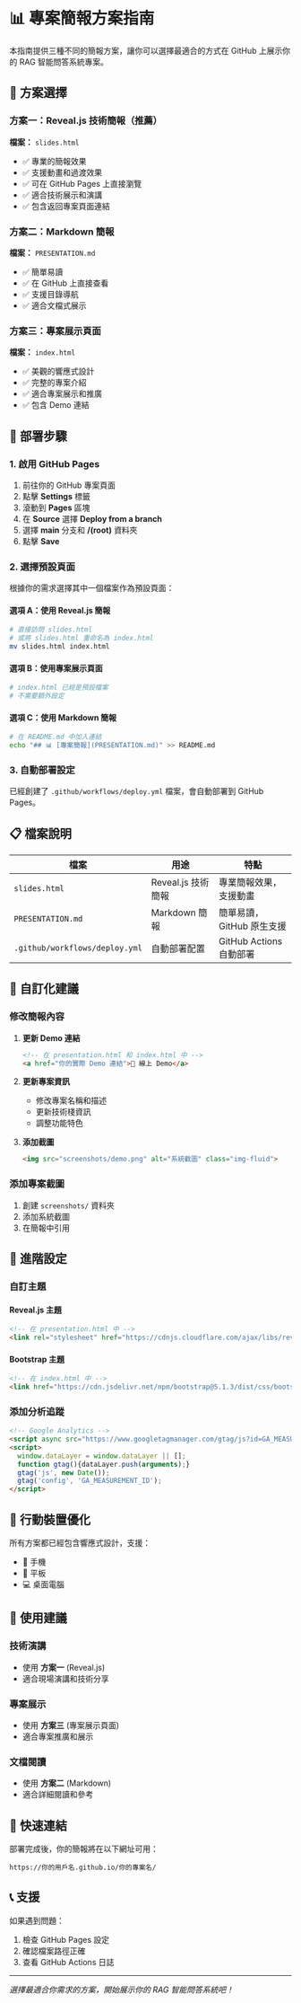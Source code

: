 # 📊 專案簡報方案指南

本指南提供三種不同的簡報方案，讓你可以選擇最適合的方式在 GitHub 上展示你的 RAG 智能問答系統專案。

## 🎯 方案選擇

### 方案一：Reveal.js 技術簡報（推薦）
**檔案：** `slides.html`
- ✅ 專業的簡報效果
- ✅ 支援動畫和過渡效果
- ✅ 可在 GitHub Pages 上直接瀏覽
- ✅ 適合技術展示和演講
- ✅ 包含返回專案頁面連結

### 方案二：Markdown 簡報
**檔案：** `PRESENTATION.md`
- ✅ 簡單易讀
- ✅ 在 GitHub 上直接查看
- ✅ 支援目錄導航
- ✅ 適合文檔式展示

### 方案三：專案展示頁面
**檔案：** `index.html`
- ✅ 美觀的響應式設計
- ✅ 完整的專案介紹
- ✅ 適合專案展示和推廣
- ✅ 包含 Demo 連結

## 🚀 部署步驟

### 1. 啟用 GitHub Pages

1. 前往你的 GitHub 專案頁面
2. 點擊 **Settings** 標籤
3. 滾動到 **Pages** 區塊
4. 在 **Source** 選擇 **Deploy from a branch**
5. 選擇 **main** 分支和 **/(root)** 資料夾
6. 點擊 **Save**

### 2. 選擇預設頁面

根據你的需求選擇其中一個檔案作為預設頁面：

#### 選項 A：使用 Reveal.js 簡報
```bash
# 直接訪問 slides.html
# 或將 slides.html 重命名為 index.html
mv slides.html index.html
```

#### 選項 B：使用專案展示頁面
```bash
# index.html 已經是預設檔案
# 不需要額外設定
```

#### 選項 C：使用 Markdown 簡報
```bash
# 在 README.md 中加入連結
echo "## 📊 [專案簡報](PRESENTATION.md)" >> README.md
```

### 3. 自動部署設定

已經創建了 `.github/workflows/deploy.yml` 檔案，會自動部署到 GitHub Pages。

## 📋 檔案說明

| 檔案 | 用途 | 特點 |
|------|------|------|
| `slides.html` | Reveal.js 技術簡報 | 專業簡報效果，支援動畫 |
| `PRESENTATION.md` | Markdown 簡報 | 簡單易讀，GitHub 原生支援 |
| `.github/workflows/deploy.yml` | 自動部署配置 | GitHub Actions 自動部署 |

## 🎨 自訂化建議

### 修改簡報內容

1. **更新 Demo 連結**
   ```html
   <!-- 在 presentation.html 和 index.html 中 -->
   <a href="你的實際 Demo 連結">🚀 線上 Demo</a>
   ```

2. **更新專案資訊**
   - 修改專案名稱和描述
   - 更新技術棧資訊
   - 調整功能特色

3. **添加截圖**
   ```html
   <img src="screenshots/demo.png" alt="系統截圖" class="img-fluid">
   ```

### 添加專案截圖

1. 創建 `screenshots/` 資料夾
2. 添加系統截圖
3. 在簡報中引用

## 🔧 進階設定

### 自訂主題

#### Reveal.js 主題
```html
<!-- 在 presentation.html 中 -->
<link rel="stylesheet" href="https://cdnjs.cloudflare.com/ajax/libs/reveal.js/4.3.1/theme/black.min.css">
```

#### Bootstrap 主題
```html
<!-- 在 index.html 中 -->
<link href="https://cdn.jsdelivr.net/npm/bootstrap@5.1.3/dist/css/bootstrap.min.css" rel="stylesheet">
```

### 添加分析追蹤

```html
<!-- Google Analytics -->
<script async src="https://www.googletagmanager.com/gtag/js?id=GA_MEASUREMENT_ID"></script>
<script>
  window.dataLayer = window.dataLayer || [];
  function gtag(){dataLayer.push(arguments);}
  gtag('js', new Date());
  gtag('config', 'GA_MEASUREMENT_ID');
</script>
```

## 📱 行動裝置優化

所有方案都已經包含響應式設計，支援：
- 📱 手機
- 📱 平板
- 💻 桌面電腦

## 🎯 使用建議

### 技術演講
- 使用 **方案一** (Reveal.js)
- 適合現場演講和技術分享

### 專案展示
- 使用 **方案三** (專案展示頁面)
- 適合專案推廣和展示

### 文檔閱讀
- 使用 **方案二** (Markdown)
- 適合詳細閱讀和參考

## 🔗 快速連結

部署完成後，你的簡報將在以下網址可用：
```
https://你的用戶名.github.io/你的專案名/
```

## 📞 支援

如果遇到問題：
1. 檢查 GitHub Pages 設定
2. 確認檔案路徑正確
3. 查看 GitHub Actions 日誌

---

*選擇最適合你需求的方案，開始展示你的 RAG 智能問答系統吧！* 